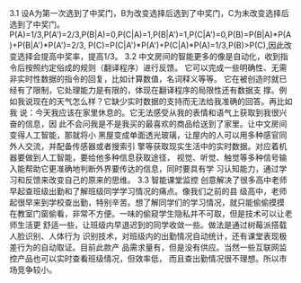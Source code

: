 3.1
设A为第一次选到了中奖门，B为改变选择后选到了中奖门，C为未改变选择后选到了中奖门。
P(A)=1/3,P(A')=2/3,P(B|A)=0,P(C|A)=1,P(B|A')=1,P(C|A')=0,P(B)=P(B|A)*P(A)+P(B|A')*P(A')=2/3,
P(C)=P(C|A')*P(A')+P(C|A)*P(A)=1/3,P(B)>P(C),因此改变选择会提高中奖率，提高1/3。
3.2
中文房间的智能更多的像是自动化，收到指令后按照约定俗成的规则（翻译程序）进行反馈。
它可以完成一些明确性、无需非实时性数据的指令的回复，比如计算数值，名词释义等等。
它在被创造时就已经有了限制，它处理能力是有限的，体现在翻译程序的局限性还有数据支
撑。例如我说现在的天气怎么样？它缺少实时数据的支持而无法给我准确的回答。再比如我
说：今天我应该在家里休息的。它无法感受从我的表情和语气上获取到我很兴奋的信息，因
此不会问我是不是我买的最喜欢的商品给送到了家里。让中文房间变得人工智能，那就将小
黑屋变成单面透光玻璃，让屋内的人可以用多种感官同外人交流，并配备传感器或者搜索引
擎等获取现实生活中的实时数据。对应着机器要做到人工智能，要给他多种信息获取途径，
视觉、听觉、触觉等多种信号输入能帮助它更准确地判断外界要传达的信息，同时要具有学
习认知能力，通过学习和反馈来改变自己的原来的思维。
3.3
智能课堂监控
创意解决了很多高中老师早起查班级出勤和了解班级同学学习情况的痛点。像我们之前的县
级高中，老师起很早来到学校查出勤，特别辛苦。想了解同学们的学习情况，就只能偷偷摸摸
在教室门窗偷看，非常不方便。一味的偷窥学生隐私并不可取，但是技术可以让老师生活更
舒适一些，让班级内早退迟到的同学收敛一些。做法是通过树莓派搭载人脸识别、人体行为
识别技术，对班级内的出勤情况自动统计，还有课堂表现极差行为的自动取证。目前此款产
品需求量有，但是没有供应。当然一些互联网监控产品也可以实时查看班级情况，但效率低，
而且查出勤情况很不理想。所以市场竞争较小。
